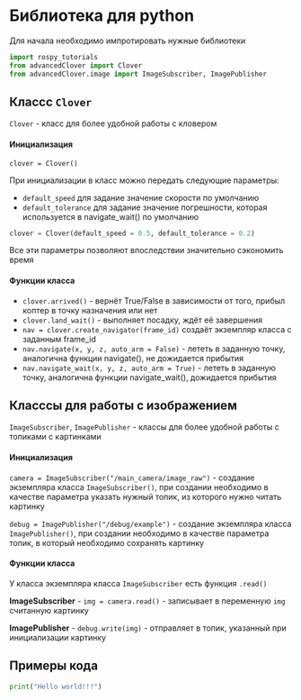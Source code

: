 # Библиотека для python

Для начала необходимо импротировать нужные библиотеки
```python
import rospy_tutorials
from advancedClover import Clover
from advancedClover.image import ImageSubscriber, ImagePublisher
```
## Классс `Clover`

`Clover`  -   класс для более удобной работы с кловером

#### Инициализация

`clover = Clover()`

При инициализации в класс можно передать следующие параметры:

 - `default_speed` для задание значение скорости по умолчанию
 - `default_tolerance` для задание значение погрешности, которая используется в navigate_wait() по умолчанию

```python
clover = Clover(default_speed = 0.5, default_tolerance = 0.2)
```

Все эти параметры позволяют впоследствии значительно сэкономить время

#### Функции класса
 - `clover.arrived()` - вернёт True/False в зависимости от того, прибыл коптер в точку назначения или нет 
 - `clover.land_wait()` - выполняет посадку, ждёт её завершения
 - `nav = clover.create_navigator(frame_id)` создаёт экземпляр класса c заданным frame_id
 - `nav.navigate(x, y, z, auto_arm = False)` - лететь в заданную точку, аналогична функции navigate(), не дожидается прибытия
 - `nav.navigate_wait(x, y, z, auto_arm = True)` - лететь в заданную точку, аналогична функции navigate_wait(), дожидается прибытия

## Класссы для работы с изображением

`ImageSubscriber`, `ImagePublisher` - классы для более удобной работы с топиками с картинками
#### Инициализация
`camera = ImageSubscriber("/main_camera/image_raw")` - создание экземпляра класса `ImageSubscriber()`, при создании необходимо в качестве параметра указать нужный топик, из которого нужно читать картинку

`debug = ImagePublisher("/debug/example")`  -  создание экземпляра класса `ImagePublisher()`, при создании необходимо в качестве параметра топик, в который необходимо сохранять картинку

#### Функции класса

У класса экземпляра класса `ImageSubscriber` есть функция `.read()`

__ImageSubscriber__ - `img = camera.read()` - записывает в переменную `img` считанную картинку


__ImagePublisher__  - `debug.write(img)` - отправляет в топик, указанный при инициализации картинку

## Примеры кода

```python
print("Hello world!!!")
```